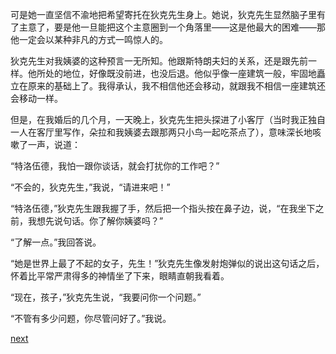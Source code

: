 
可是她一直坚信不渝地把希望寄托在狄克先生身上。她说，狄克先生显然脑子里有了主意了，要是他一旦能把这个主意圈到一个角落里——这是他最大的困难——那他一定会以某种非凡的方式一鸣惊人的。

狄克先生对我姨婆的这种预言一无所知。他跟斯特朗夫妇的关系，还是跟先前一样。他所处的地位，好像既没前进，也没后退。他似乎像一座建筑一般，牢固地矗立在原来的基础上了。我得承认，我不相信他还会移动，就跟我不相信一座建筑还会移动一样。

但是，在我婚后的几个月，一天晚上，狄克先生把头探进了小客厅（当时我正独自一人在客厅里写作，朵拉和我姨婆去跟那两只小鸟一起吃茶点了），意味深长地咳嗽了一声，说道：

“特洛伍德，我怕一跟你谈话，就会打扰你的工作吧？”

“不会的，狄克先生，”我说，“请进来吧！”

“特洛伍德，”狄克先生跟我握了手，然后把一个指头按在鼻子边，说，“在我坐下之前，我想先说句话。你了解你姨婆吗？”

“了解一点。”我回答说。

“她是世界上最了不起的女子，先生！”狄克先生像发射炮弹似的说出这句话之后，怀着比平常严肃得多的神情坐了下来，眼睛直朝我看着。

“现在，孩子，”狄克先生说，“我要问你一个问题。”

“不管有多少问题，你尽管问好了。”我说。

[next](page576.md)